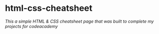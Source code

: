 # html-css-cheatsheet
*This a simple HTML & CSS cheatsheet page that was built to complete my projects for codeacademy*
